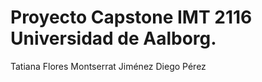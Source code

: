 # Proyecto Capstone IMT 2116 Universidad de Aalborg.

Tatiana Flores
Montserrat Jiménez
Diego Pérez

